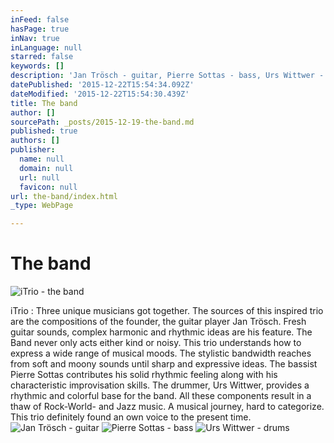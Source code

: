 ```yaml
---
inFeed: false
hasPage: true
inNav: true
inLanguage: null
starred: false
keywords: []
description: 'Jan Trösch - guitar, Pierre Sottas - bass, Urs Wittwer - drums'
datePublished: '2015-12-22T15:54:34.092Z'
dateModified: '2015-12-22T15:54:30.439Z'
title: The band
author: []
sourcePath: _posts/2015-12-19-the-band.md
published: true
authors: []
publisher:
  name: null
  domain: null
  url: null
  favicon: null
url: the-band/index.html
_type: WebPage

---
```

# The band
![iTrio - the band](https://s3-us-west-2.amazonaws.com/the-grid-img/p/00bbcc258ca325c054abee1c257b5824050001b0.jpg)

iTrio : Three unique
musicians got together. The sources of this inspired trio are the compositions
of the founder, the guitar player Jan Trösch. Fresh guitar sounds, complex
harmonic and rhythmic ideas are his feature. The Band never only acts either
kind or noisy. This trio understands how to express a wide range of musical
moods. The stylistic bandwidth reaches from soft and moony sounds until sharp
and expressive ideas. The bassist Pierre Sottas contributes his solid rhythmic
feeling along with his characteristic improvisation skills. The drummer, Urs
Wittwer, provides a rhythmic and colorful base for the band. All these
components result in a thaw of Rock-World- and Jazz music. A musical journey,
hard to categorize. This trio definitely found an own voice to the present time. ![Jan Trösch - guitar](https://s3-us-west-2.amazonaws.com/the-grid-img/p/3eeca8660757cf080ab1d6d16a17514fd467103e.jpg)
![Pierre Sottas - bass](https://s3-us-west-2.amazonaws.com/the-grid-img/p/18196e03cf5572644b7f2a877860bf95150e328d.jpg)
![Urs Wittwer - drums](https://s3-us-west-2.amazonaws.com/the-grid-img/p/6292eddeaceac205c9d060c04d7e0c27e83362f7.jpg)